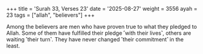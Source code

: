 +++
title = 'Surah 33, Verses 23'
date = '2025-08-27'
weight = 3556
ayah = 23
tags = ["allah", "believers"]
+++

Among the believers are men who have proven true to what they pledged to Allah. Some of them have fulfilled their pledge ˹with their lives˺, others are waiting ˹their turn˺. They have never changed ˹their commitment˺ in the least.